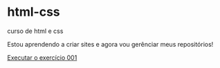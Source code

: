 # html-css
 curso de html e css

 Estou aprendendo a criar sites e agora vou gerênciar meus repositórios!

 <a href="https://ValladaBritto.github.io/html-css/exercício/ex001/index.html">Executar o exercício 001</a>
